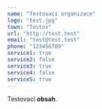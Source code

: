 ```yaml
---
name: "Testovací organizace"
logo: "test.jpg"
town: "Testov"
url: "http://test.test"
email: "test@test.test"
phone: "123456789"
service1: true
service2: false
service3: true
service4: false
service5: true
---
```


Testovací **obsah**.
